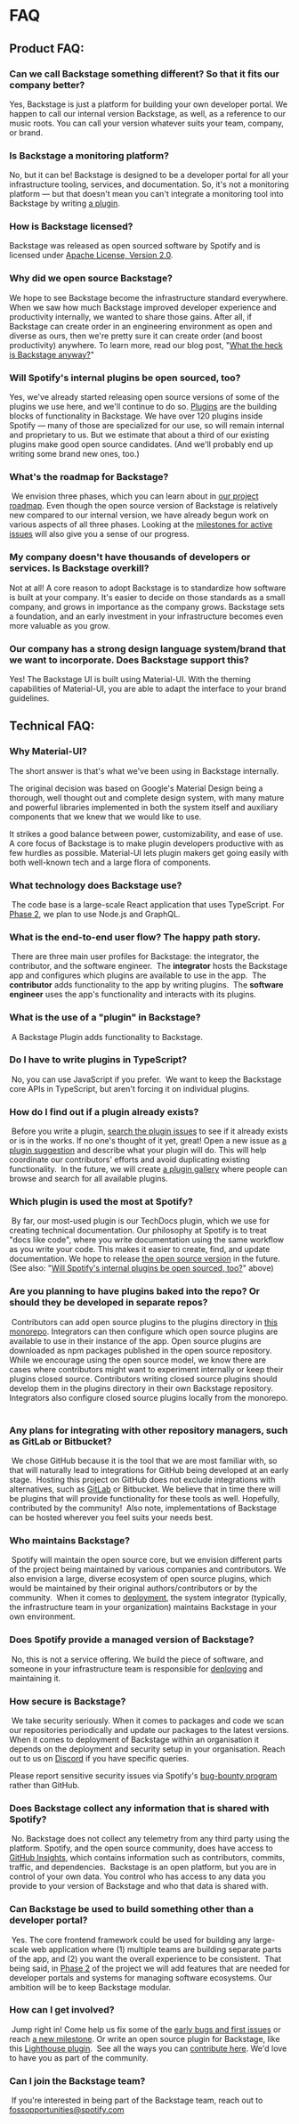 # FAQ

## Product FAQ:

### Can we call Backstage something different? So that it fits our company better?

Yes, Backstage is just a platform for building your own developer portal. We
happen to call our internal version Backstage, as well, as a reference to our
music roots. You can call your version whatever suits your team, company, or
brand.

### Is Backstage a monitoring platform?

No, but it can be! Backstage is designed to be a developer portal for all your
infrastructure tooling, services, and documentation. So, it's not a monitoring
platform — but that doesn't mean you can't integrate a monitoring tool into
Backstage by writing
[a plugin](https://github.com/spotify/backstage/blob/master/docs/FAQ.md#what-is-a-plugin-in-backstage).

### How is Backstage licensed?

Backstage was released as open sourced software by Spotify and is licensed under
[Apache License, Version 2.0](http://www.apache.org/licenses/LICENSE-2.0).

### Why did we open source Backstage?

We hope to see Backstage become the infrastructure standard everywhere. When we
saw how much Backstage improved developer experience and productivity
internally, we wanted to share those gains. After all, if Backstage can create
order in an engineering environment as open and diverse as ours, then we're
pretty sure it can create order (and boost productivity) anywhere. To learn
more, read our blog post,
"[What the heck is Backstage anyway?](https://backstage.io/blog/2020/03/18/what-is-backstage)"

### Will Spotify's internal plugins be open sourced, too?

Yes, we've already started releasing open source versions of some of the plugins
we use here, and we'll continue to do so.
[Plugins](https://github.com/spotify/faq#what-is-a-plugin-in-backstage) are the
building blocks of functionality in Backstage. We have over 120 plugins inside
Spotify — many of those are specialized for our use, so will remain internal and
proprietary to us. But we estimate that about a third of our existing plugins
make good open source candidates. (And we'll probably end up writing some brand
new ones, too.) ​

### What's the roadmap for Backstage?

​ We envision three phases, which you can learn about in
[our project roadmap](https://github.com/spotify/backstage#project-roadmap).
Even though the open source version of Backstage is relatively new compared to
our internal version, we have already begun work on various aspects of all three
phases. Looking at the
[milestones for active issues](https://github.com/spotify/backstage/milestones)
will also give you a sense of our progress.

### My company doesn't have thousands of developers or services. Is Backstage overkill?

Not at all! A core reason to adopt Backstage is to standardize how software is
built at your company. It's easier to decide on those standards as a small
company, and grows in importance as the company grows. Backstage sets a
foundation, and an early investment in your infrastructure becomes even more
valuable as you grow.

### Our company has a strong design language system/brand that we want to incorporate. Does Backstage support this?

Yes! The Backstage UI is built using Material-UI. With the theming capabilities
of Material-UI, you are able to adapt the interface to your brand guidelines.

## Technical FAQ:

### Why Material-UI?

The short answer is that's what we've been using in Backstage internally.

The original decision was based on Google's Material Design being a thorough,
well thought out and complete design system, with many mature and powerful
libraries implemented in both the system itself and auxiliary components that we
knew that we would like to use.

It strikes a good balance between power, customizability, and ease of use. A
core focus of Backstage is to make plugin developers productive with as few
hurdles as possible. Material-UI lets plugin makers get going easily with both
well-known tech and a large flora of components. ​

### What technology does Backstage use?

​ The code base is a large-scale React application that uses TypeScript. For
[Phase 2](https://github.com/spotify/backstage#project-roadmap), we plan to use
Node.js and GraphQL. ​

### What is the end-to-end user flow? The happy path story.

​ There are three main user profiles for Backstage: the integrator, the
contributor, and the software engineer. ​ The **integrator** hosts the Backstage
app and configures which plugins are available to use in the app. ​ The
**contributor** adds functionality to the app by writing plugins. ​ The
**software engineer** uses the app's functionality and interacts with its
plugins. ​

### What is the use of a "plugin" in Backstage?

​ A Backstage Plugin adds functionality to Backstage. ​


### Do I have to write plugins in TypeScript?

​ No, you can use JavaScript if you prefer. ​ We want to keep the Backstage core
APIs in TypeScript, but aren't forcing it on individual plugins. ​

### How do I find out if a plugin already exists?

​ Before you write a plugin,
[search the plugin issues](https://github.com/spotify/backstage/issues?q=is%3Aissue+label%3Aplugin+)
to see if it already exists or is in the works. If no one's thought of it yet,
great! Open a new issue as
[a plugin suggestion](https://github.com/spotify/backstage/issues/new/choose)
and describe what your plugin will do. This will help coordinate our
contributors' efforts and avoid duplicating existing functionality. ​ In the
future, we will create
[a plugin gallery](https://github.com/spotify/backstage/issues/260) where people
can browse and search for all available plugins. ​

### Which plugin is used the most at Spotify?

​ By far, our most-used plugin is our TechDocs plugin, which we use for creating
technical documentation. Our philosophy at Spotify is to treat "docs like code",
where you write documentation using the same workflow as you write your code.
This makes it easier to create, find, and update documentation. We hope to
release
[the open source version](https://github.com/spotify/backstage/issues/687) in
the future. (See also:
"[Will Spotify's internal plugins be open sourced, too?](https://github.com/spotify/faq#will-spotifys-internal-plugins-be-open-sourced-too)"
above) ​

### Are you planning to have plugins baked into the repo? Or should they be developed in separate repos?

​ Contributors can add open source plugins to the plugins directory in
[this monorepo](https://github.com/spotify/backstage). Integrators can then
configure which open source plugins are available to use in their instance of
the app. Open source plugins are downloaded as npm packages published in the
open source repository. ​ While we encourage using the open source model, we
know there are cases where contributors might want to experiment internally or
keep their plugins closed source. Contributors writing closed source plugins
should develop them in the plugins directory in their own Backstage repository.
Integrators also configure closed source plugins locally from the monorepo. ​

### Any plans for integrating with other repository managers, such as GitLab or Bitbucket?

​ We chose GitHub because it is the tool that we are most familiar with, so that
will naturally lead to integrations for GitHub being developed at an early
stage. ​ Hosting this project on GitHub does not exclude integrations with
alternatives, such as
[GitLab](https://github.com/spotify/backstage/issues?q=is%3Aissue+is%3Aopen+GitLab)
or Bitbucket. We believe that in time there will be plugins that will provide
functionality for these tools as well. Hopefully, contributed by the community!
​ Also note, implementations of Backstage can be hosted wherever you feel suits
your needs best. ​

### Who maintains Backstage?

​ Spotify will maintain the open source core, but we envision different parts of
the project being maintained by various companies and contributors. We also
envision a large, diverse ecosystem of open source plugins, which would be
maintained by their original authors/contributors or by the community. ​ When it
comes to
[deployment](https://github.com/spotify/backstage/blob/master/DEPLOYMENT.md),
the system integrator (typically, the infrastructure team in your organization)
maintains Backstage in your own environment. ​

### Does Spotify provide a managed version of Backstage?

​ No, this is not a service offering. We build the piece of software, and
someone in your infrastructure team is responsible for
[deploying](https://github.com/spotify/backstage/blob/master/DEPLOYMENT.md) and
maintaining it. ​

### How secure is Backstage?

​ We take security seriously. When it comes to packages and code we scan our
repositories periodically and update our packages to the latest versions. When
it comes to deployment of Backstage within an organisation it depends on the
deployment and security setup in your organisation. Reach out to us on
[Discord](https://discord.gg/MUpMjP2) if you have specific queries.

Please report sensitive security issues via Spotify's
[bug-bounty program](https://hackerone.com/spotify) rather than GitHub. ​

### Does Backstage collect any information that is shared with Spotify?

​ No. Backstage does not collect any telemetry from any third party using the
platform. Spotify, and the open source community, does have access to
[GitHub Insights](https://github.com/features/insights), which contains
information such as contributors, commits, traffic, and dependencies. ​
Backstage is an open platform, but you are in control of your own data. You
control who has access to any data you provide to your version of Backstage and
who that data is shared with. ​

### Can Backstage be used to build something other than a developer portal?

​ Yes. The core frontend framework could be used for building any large-scale
web application where (1) multiple teams are building separate parts of the app,
and (2) you want the overall experience to be consistent. ​ That being said, in
[Phase 2](https://github.com/spotify/backstage#project-roadmap) of the project
we will add features that are needed for developer portals and systems for
managing software ecosystems. Our ambition will be to keep Backstage modular. ​

### How can I get involved?

​ Jump right in! Come help us fix some of the
[early bugs and first issues](https://github.com/spotify/backstage/labels/good%20first%20issue)
or reach [a new milestone](https://github.com/spotify/backstage/milestones). Or
write an open source plugin for Backstage, like this
[Lighthouse plugin](https://github.com/spotify/backstage/tree/master/plugins/lighthouse).
​ See all the ways you can
[contribute here](https://github.com/spotify/backstage/blob/master/CONTRIBUTING.md).
We'd love to have you as part of the community. ​

### Can I join the Backstage team?

​ If you're interested in being part of the Backstage team, reach out to
[fossopportunities@spotify.com](mailto:fossopportunities@spotify.com)
